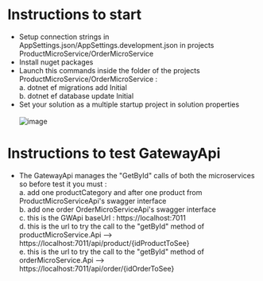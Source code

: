 # Instructions to start
 - Setup connection strings in AppSettings.json/AppSettings.development.json in projects ProductMicroService/OrderMicroService
 - Install nuget packages
 - Launch this commands inside the folder of the projects ProductMicroService/OrderMicroService : <br>
    a. dotnet ef migrations add Initial <br>
    b. dotnet ef database update Initial <br>
 - Set your solution as a multiple startup project in solution properties <br> <br>
   ![image](https://github.com/giaco99/OrderManagementDemo/assets/62729639/c6f509ff-eb61-4d71-890b-aa5f41a8b0d7)

# Instructions to test GatewayApi
 - The GatewayApi manages the "GetById" calls of both the microservices so before test it you must : <br>
    a. add one productCategory and after one product from ProductMicroServiceApi's swagger interface <br>
    b. add one order OrderMicroServiceApi's swagger interface <br>
    c. this is the GWApi baseUrl : https://localhost:7011 <br>
    d. this is the url to try the call to the "getById" method of productMicroService.Api --> https://localhost:7011/api/product/{idProductToSee} <br>
    e. this is the url to try the call to the "getById" method of orderMicroService.Api --> https://localhost:7011/api/order/{idOrderToSee} <br>

